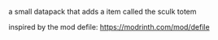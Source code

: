 a small datapack that adds a item called the sculk totem

inspired by the mod defile: https://modrinth.com/mod/defile
